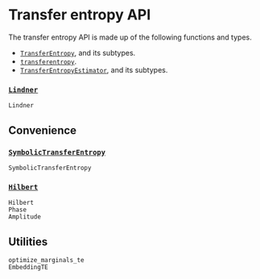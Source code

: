 
# Transfer entropy API

The transfer entropy API is made up of the following functions and types.

- [`TransferEntropy`](@ref), and its subtypes.
- [`transferentropy`](@ref).
- [`TransferEntropyEstimator`](@ref), and its subtypes.


### [`Lindner`](@ref)

```@docs
Lindner
```

## Convenience

### [`SymbolicTransferEntropy`](@ref)

```@docs
SymbolicTransferEntropy
```

### [`Hilbert`](@ref)

```@docs
Hilbert
Phase
Amplitude
```

## Utilities

```@docs
optimize_marginals_te
EmbeddingTE
```
